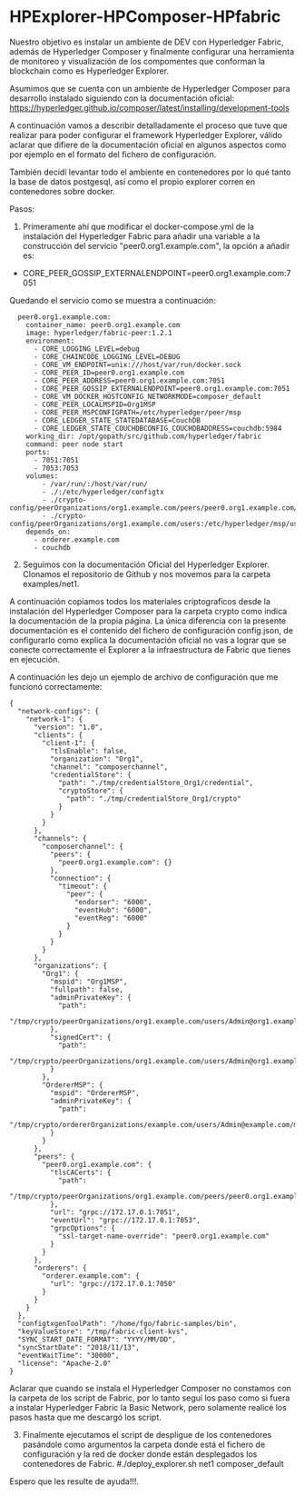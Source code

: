 # HPExplorer-HPComposer-HPfabric

Nuestro objetivo es instalar un ambiente de DEV con Hyperledger Fabric, además de Hyperledger Composer y finalmente configurar una herramienta de monitoreo y visualización de los compomentes que conforman la blockchain como es Hyperledger Explorer.

Asumimos que se cuenta con un ambiente de Hyperledger Composer para desarrollo instalado siguiendo con la documentación oficial: https://hyperledger.github.io/composer/latest/installing/development-tools

A continuación vamos a describir detalladamente el proceso que tuve que realizar para poder configurar el framework Hyperledger Explorer, válido aclarar que difiere de la documentación oficial en algunos aspectos como por ejemplo en el formato del fichero de configuración.

También decidí levantar todo el ambiente en contenedores por lo qué tanto la base de datos postgesql, así como el propio explorer corren en contenedores sobre docker.

Pasos:

1. Primeramente ahí que modificar el docker-compose.yml de la instalación del Hyperledger Fabric para añadir una variable a la construcción del servicio "peer0.org1.example.com", la opción a añadir es:

- CORE_PEER_GOSSIP_EXTERNALENDPOINT=peer0.org1.example.com:7051

Quedando el servicio como se muestra a continuación:

```
  peer0.org1.example.com:
    container_name: peer0.org1.example.com
    image: hyperledger/fabric-peer:1.2.1
    environment:
      - CORE_LOGGING_LEVEL=debug
      - CORE_CHAINCODE_LOGGING_LEVEL=DEBUG
      - CORE_VM_ENDPOINT=unix:///host/var/run/docker.sock
      - CORE_PEER_ID=peer0.org1.example.com
      - CORE_PEER_ADDRESS=peer0.org1.example.com:7051
      - CORE_PEER_GOSSIP_EXTERNALENDPOINT=peer0.org1.example.com:7051
      - CORE_VM_DOCKER_HOSTCONFIG_NETWORKMODE=composer_default
      - CORE_PEER_LOCALMSPID=Org1MSP
      - CORE_PEER_MSPCONFIGPATH=/etc/hyperledger/peer/msp
      - CORE_LEDGER_STATE_STATEDATABASE=CouchDB
      - CORE_LEDGER_STATE_COUCHDBCONFIG_COUCHDBADDRESS=couchdb:5984
    working_dir: /opt/gopath/src/github.com/hyperledger/fabric
    command: peer node start
    ports:
      - 7051:7051
      - 7053:7053
    volumes:
        - /var/run/:/host/var/run/
        - ./:/etc/hyperledger/configtx
        - ./crypto-config/peerOrganizations/org1.example.com/peers/peer0.org1.example.com/msp:/etc/hyperledger/peer/msp
        - ./crypto-config/peerOrganizations/org1.example.com/users:/etc/hyperledger/msp/users
    depends_on:
      - orderer.example.com
      - couchdb
```
2. Seguimos con la documentación Oficial del Hyperledger Explorer. Clonamos el repositorio de Github y nos movemos para la carpeta examples/net1.

A continuación copiamos todos los materiales criptograficos desde la instalación del Hyperledger Composer para la carpeta crypto como indica la documentación de la propia página. La única diferencia con la presente documentación es el contenido del fichero de configuración config.json, de configurarlo como explica la documentación oficial no vas a lograr que se conecte correctamente el Explorer a la infraestructura de Fabric que tienes en ejecución.

A continuación les dejo un ejemplo de archivo de configuración que me funcionó correctamente:
```
{
  "network-configs": {
    "network-1": {
      "version": "1.0",
      "clients": {
        "client-1": {
          "tlsEnable": false,
          "organization": "Org1",
          "channel": "composerchannel",
          "credentialStore": {
            "path": "./tmp/credentialStore_Org1/credential",
            "cryptoStore": {
              "path": "./tmp/credentialStore_Org1/crypto"
            }
          }
        }
      },
      "channels": {
        "composerchannel": {
          "peers": {
            "peer0.org1.example.com": {}
          },
          "connection": {
            "timeout": {
              "peer": {
                "endorser": "6000",
                "eventHub": "6000",
                "eventReg": "6000"
              }
            }
          }
        }
      },
      "organizations": {
        "Org1": {
          "mspid": "Org1MSP",
          "fullpath": false,
          "adminPrivateKey": {
            "path":
              "/tmp/crypto/peerOrganizations/org1.example.com/users/Admin@org1.example.com/msp/keystore"
          },
          "signedCert": {
            "path":
              "/tmp/crypto/peerOrganizations/org1.example.com/users/Admin@org1.example.com/msp/signcerts"
          }
        },
        "OrdererMSP": {
          "mspid": "OrdererMSP",
          "adminPrivateKey": {
            "path":
              "/tmp/crypto/ordererOrganizations/example.com/users/Admin@example.com/msp/keystore"
          }
        }
      },
      "peers": {
        "peer0.org1.example.com": {
          "tlsCACerts": {
            "path":
              "/tmp/crypto/peerOrganizations/org1.example.com/peers/peer0.org1.example.com/tls/ca.crt"
          },
          "url": "grpc://172.17.0.1:7051",
          "eventUrl": "grpc://172.17.0.1:7053",
          "grpcOptions": {
            "ssl-target-name-override": "peer0.org1.example.com"
          }
        }
      },
      "orderers": {
        "orderer.example.com": {
          "url": "grpc://172.17.0.1:7050"
        }
      }
    }
  },
  "configtxgenToolPath": "/home/fgo/fabric-samples/bin",
  "keyValueStore": "/tmp/fabric-client-kvs",
  "SYNC_START_DATE_FORMAT": "YYYY/MM/DD",
  "syncStartDate": "2018/11/13",
  "eventWaitTime": "30000",
  "license": "Apache-2.0"
}
```
Aclarar que cuando se instala el Hyperledger Composer no constamos con la carpeta de los script de Fabric, por lo tanto seguí los paso como si fuera a instalar Hyperledger Fabric la Basic Network, pero solamente realicé los pasos hasta que me descargó los script.

3. Finalmente ejecutamos el script de despligue de los contenedores pasándole como argumentos la carpeta donde está el fichero de configuración y la red de docker donde están desplegados los contenedores de Fabric.
#./deploy_explorer.sh net1 composer_default

Espero que les resulte de ayuda!!!.
